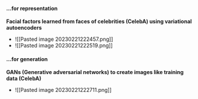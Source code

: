 #### ...for representation
**Facial factors learned from faces of celebrities (CelebA) using variational autoencoders**
- ![[Pasted image 20230221222457.png]]
- ![[Pasted image 20230221222519.png]]

#### ...for generation
**GANs (Generative adversarial networks) to create images like training data (CelebA)**
- ![[Pasted image 20230221222711.png]]

